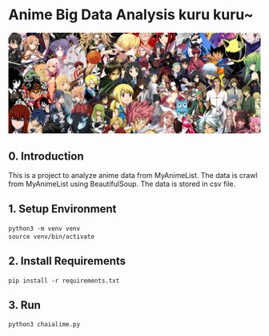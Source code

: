 # Anime Big Data Analysis kuru kuru~
![](./docs/wall.jpg)
## 0. Introduction
This is a project to analyze anime data from MyAnimeList. The data is crawl from MyAnimeList using BeautifulSoup. The data is stored in csv file. 

## 1. Setup Environment
```
python3 -m venv venv
source venv/bin/activate
```

## 2. Install Requirements
```
pip install -r requirements.txt
```

## 3. Run
```
python3 chaialime.py
```
